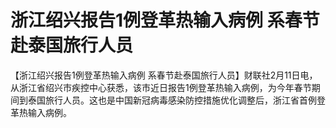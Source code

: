 # 浙江绍兴报告1例登革热输入病例 系春节赴泰国旅行人员

【浙江绍兴报告1例登革热输入病例
系春节赴泰国旅行人员】财联社2月11日电，从浙江省绍兴市疾控中心获悉，该市近日报告1例登革热输入病例，为今年春节期间到泰国旅行人员。这也是中国新冠病毒感染防控措施优化调整后，浙江省首例登革热输入病例。

